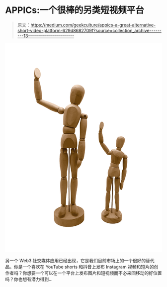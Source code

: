 # APPICs:一个很棒的另类短视频平台

> 原文：<https://medium.com/geekculture/appics-a-great-alternative-short-video-platform-629d8682709f?source=collection_archive---------13----------------------->

![](img/e33069c5373912ab20aa867eed30aa68.png)

另一个 Web3 社交媒体应用已经出现，它是我们目前市场上的一个很好的替代品。你是一个喜欢在 YouTube shorts 和抖音上发布 Instagram 视频和短片的创作者吗？你想要一个可以在一个平台上发布图片和短视频而不必来回移动的好位置吗？你也想有潜力得到…